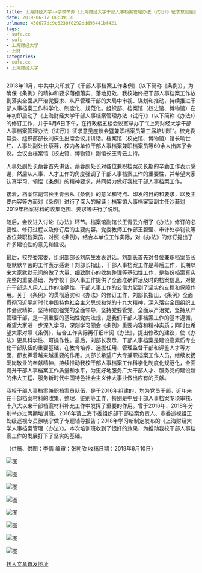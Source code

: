 ```yaml
---
title: 上海财经大学->学校举办《上海财经大学干部人事档案管理办法（试行）》征求意见座谈会暨兼职档案员第三届培训班 | sufe.cc
date: 2019-06-12 08:39:50
urlname: 450677dc9c6230f0292ddd93441bf421
tags: 
- sufe.cc
- sufe
- 上海财经大学
- 上财
categories:
- sufe.cc
- 上海财经大学
---
```



2018年11月，中共中央印发了《干部人事档案工作条例》（以下简称《条例》），为确保《条例》的精神和要求落细落实、落地见效，我校始终把干部人事档案工作放到落实全面从严治党要求、从严管理干部的大局中审视、谋划和推动，持续推进干部人事档案工作科学化、制度化、规范化。组织部、档案馆（校史馆、博物馆）在年初即启动了《上海财经大学干部人事档案管理办法（试行）》（以下简称《办法》）的修订工作，并于6月6日下午，在行政楼五楼会议室举办了“《上海财经大学干部人事档案管理办法（试行）》征求意见座谈会暨兼职档案员第三届培训班”。校党委常委、组织部部长刘庆生出席会议并讲话。档案馆（校史馆、博物馆）馆长喻世红、人事处副处长蔡蓉，校内各单位干部人事档案兼职档案员等60余人出席了会议。会议由档案馆（校史馆、博物馆）副馆长王青云主持。

人事处副处长蔡蓉首先讲话。蔡蓉副处长对各位兼职档案员长期的辛勤工作表示感谢，然后从人事、人才工作的角度强调了干部人事档案工作的重要性，并希望大家认真学习、领悟《条例》的精神要求，共同努力做好我校干部人事档案工作。

接着，档案馆副馆长王青云从《条例》的意义和特点、印发的目的和要求，以及主要内容等方面对《条例》进行了深入的解读；档案馆人事档案室副主任沙菲对2019年档案材料的收集范围、要求等进行了说明。

随后，会议进入讨论《办法》环节。档案馆副馆长王青云介绍了《办法》修订的必要性、修订过程以及修订后的主要内容。党委教师工作部王碧莹、审计处李钊轶等各位兼职档案员，对照《条例》，结合本单位工作实际，对《办法》的修订提出了许多建设性的意见和建议。

最后，校党委常委、组织部部长刘庆生发表讲话。刘部长首先对各位兼职档案员长期默默辛苦的工作表示感谢！刘部长指出，干部人事档案工作是幕后工作，长期以来大家默默无闻的做了大量、细致耐心的收集整理等基础性工作，是每份档案真实完整的重要基础，为学校干部人事工作提供了全面准确鲜活及时的档案信息，对提升干部选人用人工作的准确性、干部人事工作的公信力起到了坚实的支撑和保障作用。关于《条例》的贯彻落实和《办法》的修订工作，刘部长指出，《条例》全面贯彻习近平新时代中国特色社会主义思想和党的十九大精神，深入落实全国组织工作会议精神，坚持和加强党的全面领导，坚持党要管党、全面从严治党，坚持从严管理干部，是一项重要的基础性党内法规，是我们干部人事档案工作的基本遵循，希望大家进一步深入学习，深刻学习领会《条例》重要内容和精神实质；同时也希望大家对照《条例》，结合工作实际再仔细审阅《办法》，提出修改的建议，使《办法》更具科学性、可操作性。最后，刘部长表示，干部人事档案是建设高素质专业化干部队伍的重要基础，在教育培养、选拔任用、管理监督干部和评鉴人才等方面，都发挥着越来越重要的作用。刘部长希望广大专兼职档案工作人员，继续发扬爱岗敬业的奉献精神，持续推动我校干部人事档案工作科学化制度化规范化，全面提升干部人事档案工作质量和水平，为更好地服务广大干部人才、服务党的建设新的伟大工程、服务新时代中国特色社会主义伟大事业做出应有的贡献。

我校干部人事档案兼职档案员队伍，是于2016年组建的，均为党员干部，近年来在干部档案材料的收集、整理、鉴别等工作，特别是中层干部人事档案专项审核、十八大以来干部档案材料补充工作中发挥了重要的作用。曾于2016年、2018年分别举办过两期培训班。2016年请上海市委组织部干部档案负责人、市委巡视组正处级巡视专员徐晓宁做了专题辅导报告；2018年学习新制定发布的《上海财经大学人事档案管理（办法）》。本次培训班收到了很好的效果，为推动我校干部人事档案工作的发展打下了坚实的基础。

（供稿、供图：李倩 编审：张勃欣 收稿日期：2019年6月10日）



![图](http://news.sufe.edu.cn/_upload/article/images/15/43/dd2769b94816b5036d418f39f586/420c5182-746d-46ec-b23d-1821d6062935.jpg)

![图](http://news.sufe.edu.cn/_upload/article/images/15/43/dd2769b94816b5036d418f39f586/b5675384-0f03-4976-b458-198dc55af788.jpg)

![图](http://news.sufe.edu.cn/_ueditor/images/empty.gif)

![图](http://news.sufe.edu.cn/_upload/article/images/15/43/dd2769b94816b5036d418f39f586/6f24fd6d-0f6a-4242-b7b6-3536fa992410.jpg)

![图](http://news.sufe.edu.cn/_upload/article/images/15/43/dd2769b94816b5036d418f39f586/28c09cf8-4127-4c62-ac6b-8051e5256769.jpg)

![图](http://news.sufe.edu.cn/_ueditor/images/empty.gif)

![图](http://news.sufe.edu.cn/_upload/article/images/15/43/dd2769b94816b5036d418f39f586/6c0dc0c6-833a-42f4-82ad-413d4c6583ea.jpg)

![图](http://news.sufe.edu.cn/_upload/article/images/15/43/dd2769b94816b5036d418f39f586/94270f08-cd57-42d9-a7c2-b37afabcce6d.jpg)

[转入文章首发地址](http://news.sufe.edu.cn/d9/8b/c179a121227/page.htm)